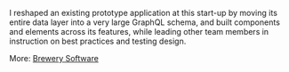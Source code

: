 I reshaped an existing prototype application at this start-up by moving its entire data layer into a very large GraphQL schema, and built components and elements across its features, while leading other team members in instruction on best practices and testing design. 

More: [Brewery Software](/projects/brewerySoftware)
